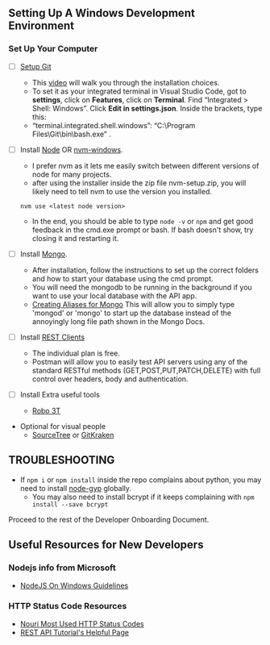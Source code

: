 ## Setting Up A Windows Development Environment


### Set Up Your Computer
- [ ] [Setup Git](gitforwindows.org)  
  * This [video](https://www.youtube.com/watch?v=2j7fD92g-gE) will walk you through the installation choices.  
  * To set it as your integrated terminal in Visual Studio Code, got to **settings**, click on **Features**, click on **Terminal**. Find “Integrated > Shell: Windows”. Click **Edit in settings.json**. Inside the brackets, type this:  
  * “terminal.integrated.shell.windows”: “C:\\Program Files\\Git\\bin\\bash.exe”    .
- [ ] Install [Node](nodejs.org) OR [nvm-windows](https://github.com/coreybutler/nvm-windows).
  * I prefer nvm as it lets me easily switch between different versions of node for many projects.
  * after using the installer inside the zip file nvm-setup.zip, you will likely need to tell nvm to use the version you installed.
  ```
  nvm use <latest node version>
  ```
  * In the end, you should be able to type ``` node -v ``` or ``` npm ``` and get good feedback in the cmd.exe prompt or bash. If bash doesn't show, try closing it and restarting it.
- [ ] Install [Mongo](https://docs.mongodb.com/manual/tutorial/install-mongodb-on-windows/).
  * After installation, follow the instructions to set up the correct folders and how to start your database using the cmd prompt.
  * You will need the mongodb to be running in the background if you want to use your local database with the API app.
  * [Creating Aliases for Mongo](https://teamtreehouse.com/community/how-to-setup-mongodb-on-windows-cmd-or-gitbash-with-shortcuts) This will allow you to simply type 'mongod' or 'mongo' to start up the database instead of the annoyingly long file path shown in the Mongo Docs.
- [ ] Install [REST Clients](https://www.getpostman.com/downloads/)  
  * The individual plan is free.
  * Postman will allow you to easily test API servers using any of the standard RESTful methods (GET,POST,PUT,PATCH,DELETE) with full control over headers, body and authentication.


- [ ] Install Extra useful tools
  * [Robo 3T](https://robomongo.org/download)
- Optional for visual people
  * [SourceTree](https://www.sourcetreeapp.com/) or [GitKraken](https://www.gitkraken.com/download)

## TROUBLESHOOTING
- If ``` npm i ``` or ``` npm install ``` inside the repo complains about python, you may need to install [node-gyp](https://github.com/nodejs/node-gyp#on-windows) globally.
  - You may also need to install bcrypt if it keeps complaining with ``` npm install --save bcrypt ```

Proceed to the rest of the Developer Onboarding Document.

## Useful Resources for New Developers

### Nodejs info from Microsoft
  * [NodeJS On Windows Guidelines](https://github.com/Microsoft/nodejs-guidelines)

### HTTP Status Code Resources
  * [Nouri Most Used HTTP Status Codes](https://github.com/nourimeals/documents/tree/master/Getting-Started/05_HTTP_Status_Codes.md)
  * [REST API Tutorial's Helpful Page](https://www.restapitutorial.com/httpstatuscodes.html)